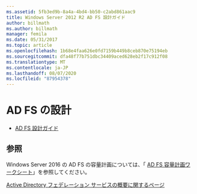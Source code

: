 ```yaml
---
ms.assetid: 5fb3ed9b-8a4a-4bd4-bb50-c2abd861aac9
title: Windows Server 2012 R2 AD FS 設計ガイド
author: billmath
ms.author: billmath
manager: femila
ms.date: 05/31/2017
ms.topic: article
ms.openlocfilehash: 1b68e4faa626e0fd7159b449b8ceb870e75194eb
ms.sourcegitcommit: dfa48f77b751dbc34409aced628eb2f17c912f08
ms.translationtype: MT
ms.contentlocale: ja-JP
ms.lasthandoff: 08/07/2020
ms.locfileid: "87954378"
---
```

# <a name="ad-fs-design"></a>AD FS の設計



-   [AD FS 設計ガイド](../ad-fs/design/AD-FS-Design-Guide.md)




## <a name="see-also"></a>参照
Windows Server 2016 の AD FS の容量計画については、「 [AD FS 容量計画ワークシート](https://adfsdocs.blob.core.windows.net/adfs/ADFSCapacity2016.xlsx)」を参照してください。

[Active Directory フェデレーション サービスの概要に関するページ](../Active-Directory-Federation-Services.md)


